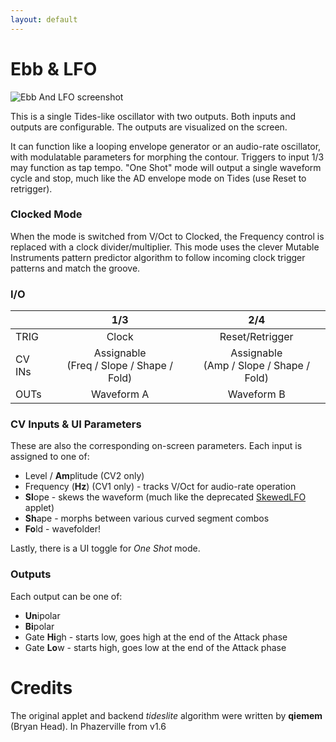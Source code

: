 ```yaml
---
layout: default
---
```

# Ebb & LFO

![Ebb And LFO screenshot](images/EbbAndLFO.png)

This is a single Tides-like oscillator with two outputs. Both inputs and outputs are configurable. The outputs are visualized on the screen.

It can function like a looping envelope generator or an audio-rate oscillator, with modulatable parameters for morphing the contour. Triggers to input 1/3 may function as tap tempo. "One Shot" mode will output a single waveform cycle and stop, much like the AD envelope mode on Tides (use Reset to retrigger).

### Clocked Mode

When the mode is switched from V/Oct to Clocked, the Frequency control is replaced with a clock divider/multiplier. This mode uses the clever Mutable Instruments pattern predictor algorithm to follow incoming clock trigger patterns and match the groove.

### I/O

|        |                          1/3                          |    2/4     |
| ------ | :---------------------------------------------------: | :--------: |
| TRIG   |                         Clock                         |   Reset/Retrigger    |
| CV INs | Assignable<br>(Freq / Slope / Shape / Fold) | Assignable<br>(Amp / Slope / Shape / Fold) |
| OUTs   |                      Waveform A                       | Waveform B |

### CV Inputs & UI Parameters
These are also the corresponding on-screen parameters.
Each input is assigned to one of:
* Level / **Am**plitude (CV2 only)
* Frequency (**Hz**) (CV1 only) - tracks V/Oct for audio-rate operation
* **Sl**ope - skews the waveform (much like the deprecated [SkewedLFO](https://github.com/Chysn/O_C-HemisphereSuite/wiki/Skewed-LFO) applet)
* **Sh**ape - morphs between various curved segment combos
* **Fo**ld - wavefolder!

Lastly, there is a UI toggle for _One Shot_ mode.

### Outputs
Each output can be one of:
* **Un**ipolar
* **Bi**polar
* Gate **Hi**gh - starts low, goes high at the end of the Attack phase
* Gate **Lo**w - starts high, goes low at the end of the Attack phase

# Credits
The original applet and backend _tideslite_ algorithm were written by **qiemem** (Bryan Head). In Phazerville from v1.6

